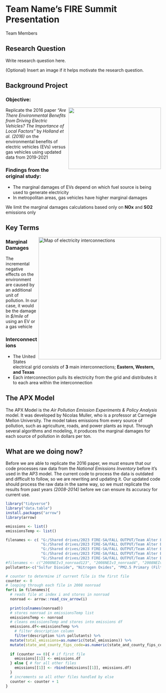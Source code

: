 # Team Name’s FIRE Summit Presentation
Team Members

## Research Question

Write research question here.

(Optional) Insert an image if it helps motivate the research question.

## Background Project

### Objective: 
<img align="right" width="300" height="200" src="https://github.com/umdfiresa2023/fire-summit-alter-eco/assets/28952036/b4bdd171-9f79-4bba-b042-695910184a6c">


Replicate the 2016 paper
_“Are There Environmental Benefits from Driving Electric Vehicles? The Importance of Local Factors”_ by _Holland et al. (2016)_ 
on the environmental benefits of electric vehicles (EVs) versus gas vehicles using updated data from 2019-2021

### Findings from the original study:

+ The marginal damages of EVs depend on which fuel source is being used to generate electricity
+ In metropolitan areas, gas vehicles have higher marginal damages
    
We limit the marginal damages calculations based only on **NOx** and **SO2** emissions only

## Key Terms
<img align="right" width="397" alt="Map of electricity interconnections" src="https://github.com/umdfiresa2023/fire-summit-alter-eco/assets/28952036/8eb8b12d-14c1-41fd-bf79-f1a3b2de54ad">

### Marginal Damages

The incremental negative effects on the environment are caused by an additional unit of pollution. In our case, it would be the damage in _$/mile_ of using an EV or a gas vehicle

### Interconnections 

+ The United States electrical grid consists of **3** main interconnections; **Eastern, Western, and Texas**
+ Each interconnection pulls its electricity from the grid and distributes it to each area within the interconnection

## The APX Model

The APX Model is the _Air Pollution Emission Experiments & Policy Analysis_ model. It was developed by Nicolas Muller, who is a professor at Carnegie Mellon University. The model takes emissions from every source of pollution, such as agriculture, roads, and power plants as input. Through several algorithms and modeling, it produces the marginal damages for each source of pollution in dollars per ton. 

## What are we doing now?

Before we are able to replicate the 2016 paper, we must ensure that our code processes raw data from the _National Emissions Inventory_ before it’s used in the AP3 model. The current code to process the data is outdated and difficult to follow, so we are rewriting and updating it. Our updated code should process the raw data in the same way, so we must replicate the results from past years _(2008-2014)_ before we can ensure its accuracy for current use. 


``` r
library("tidyverse")
library("data.table")
install.packages("arrow")
library(arrow)

emissions <- list()
emissionsTemp <- list()

filenames <- c( "G:/Shared drives/2023 FIRE-SA/FALL OUTPUT/Team Alter Eco/Emissions Data/Nonroad/2008/2008neiv3_nonroad_byregions/2008NEIv3_nonroad123.csv", 
                "G:/Shared drives/2023 FIRE-SA/FALL OUTPUT/Team Alter Eco/Emissions Data/Nonroad/2008/2008neiv3_nonroad_byregions/2008NEIv3_nonroad4.csv", 
                "G:/Shared drives/2023 FIRE-SA/FALL OUTPUT/Team Alter Eco/Emissions Data/Nonroad/2008/2008neiv3_nonroad_byregions/2008NEIv3_nonroad5.csv", 
                "G:/Shared drives/2023 FIRE-SA/FALL OUTPUT/Team Alter Eco/Emissions Data/Nonroad/2008/2008neiv3_nonroad_byregions/2008NEIv3_nonroad67.csv", 
                "G:/Shared drives/2023 FIRE-SA/FALL OUTPUT/Team Alter Eco/Emissions Data/Nonroad/2008/2008neiv3_nonroad_byregions/2008NEIv3_nonroad8910.csv")
#filenames <- c("2008NEIv3_nonroad123", "2008NEIv3_nonroad4", "2008NEIv3_nonroad5", "2008NEIv3_nonroad67", "2008NEIv3_nonroad8910")
pollutants<-c("Sulfur Dioxide", "Nitrogen Oxides", "PM2.5 Primary (Filt + Cond)", "Volatile Organic Compounds", "Ammonia")

# counter to determine if current file is the first file 
counter <- 0
# looping through each file in 2008 nonroad 
for(i in filenames){
  # reads file at index i and stores in nonroad 
  nonroad <- arrow::read_csv_arrow(i) 
  
  print(colnames(nonroad))
  # stores nonroad in emissionsTemp list 
  emissionsTemp <- nonroad
  # cleans emissionsTemp and stores into emissions df 
  emissions.df<-emissionsTemp %>%
    # filter description column
    filter(description %in% pollutants) %>%
  mutate(total_emissions=as.numeric(total_emissions)) %>%
  mutate(state_and_county_fips_code=as.numeric(state_and_county_fips_code)) 
  
  if (counter == 0){ # if first file
    emissions[[1]] <- emissions.df
  } else { # for all other files
    emissions[[1]] <- rbind(emissions[[1]], emissions.df)
  }
  # increments so all other files handled by else 
  counter <- counter + 1
}

```


